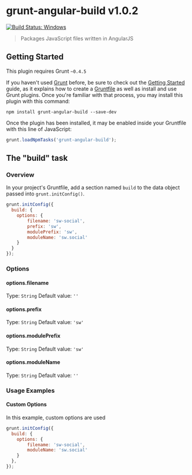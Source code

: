 # grunt-angular-build v1.0.2 
[![Build Status: Windows](https://ci.appveyor.com/api/projects/status/l42173901ms416km/branch/master?svg=true)](https://ci.appveyor.com/project/gruntjs/grunt-angular-build/branch/master)


> Packages JavaScript files written in AngularJS

## Getting Started
This plugin requires Grunt `~0.4.5`

If you haven't used [Grunt](http://gruntjs.com/) before, be sure to check out the [Getting Started](http://gruntjs.com/getting-started) guide, as it explains how to create a [Gruntfile](http://gruntjs.com/sample-gruntfile) as well as install and use Grunt plugins. Once you're familiar with that process, you may install this plugin with this command:

```shell
npm install grunt-angular-build --save-dev
```

Once the plugin has been installed, it may be enabled inside your Gruntfile with this line of JavaScript:

```js
grunt.loadNpmTasks('grunt-angular-build');
```

## The "build" task

### Overview
In your project's Gruntfile, add a section named `build` to the data object passed into `grunt.initConfig()`.

```js
grunt.initConfig({
  build: {
    options: {
        filename: 'sw-social',
        prefix: 'sw',
        modulePrefix: 'sw',
        moduleName: 'sw.social'
    }  
  }
});
```

### Options

#### options.filename
Type: `String`
Default value: `''`


#### options.prefix
Type: `String`
Default value: `'sw'`


#### options.modulePrefix
Type: `String`
Default value: `'sw'`

#### options.moduleName
Type: `String`
Default value: `''`

### Usage Examples

#### Custom Options
In this example, custom options are used

```js
grunt.initConfig({
  build: {
    options: {
        filename: 'sw-social',
        moduleName: 'sw.social'
    }     
  },
});
```